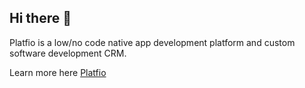 ## Hi there 👋

Platfio is a low/no code native app development platform and custom software development CRM.

Learn more here [Platfio](https://platfio.com)

